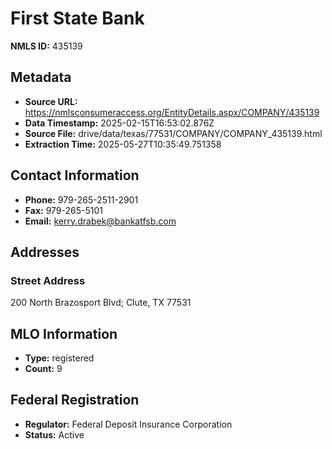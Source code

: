 # First State Bank

**NMLS ID:** 435139

## Metadata
- **Source URL:** https://nmlsconsumeraccess.org/EntityDetails.aspx/COMPANY/435139
- **Data Timestamp:** 2025-02-15T16:53:02.876Z
- **Source File:** drive/data/texas/77531/COMPANY/COMPANY_435139.html
- **Extraction Time:** 2025-05-27T10:35:49.751358

## Contact Information
- **Phone:** 979-265-2511-2901
- **Fax:** 979-265-5101
- **Email:** kerry.drabek@bankatfsb.com

## Addresses
### Street Address
200 North Brazosport Blvd; Clute, TX 77531

## MLO Information
- **Type:** registered
- **Count:** 9

## Federal Registration
- **Regulator:** Federal Deposit Insurance Corporation
- **Status:** Active
